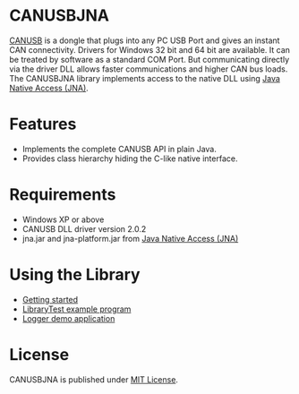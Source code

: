 CANUSBJNA
=========

[CANUSB](http://www.canusb.com/) is a dongle that plugs into any PC USB Port and gives an instant CAN connectivity. Drivers for Windows 32 bit and 64 bit are available. It can be treated by software as a standard COM Port. But communicating directly via the driver DLL allows faster communications and higher CAN bus loads. The CANUSBJNA library implements access to the native DLL using [Java Native Access (JNA)](https://github.com/twall/jna).

Features
========

* Implements the complete CANUSB API in plain Java.
* Provides class hierarchy hiding the C-like native interface.

Requirements
============

* Windows XP or above
* CANUSB DLL driver version 2.0.2
* jna.jar and jna-platform.jar from [Java Native Access (JNA)](https://github.com/twall/jna)

Using the Library
=================

* [Getting started](https://github.com/HardwareSpielerei/CANUSBJNA/wiki/Getting-Started)
* [LibraryTest example program](https://github.com/HardwareSpielerei/CANUSBJNA/wiki/LibraryTest-example-program)
* [Logger demo application](https://github.com/HardwareSpielerei/CANUSBJNA/wiki/Logger-demo-application)

License
=======

CANUSBJNA is published under [MIT License](http://choosealicense.com/licenses/mit/).
